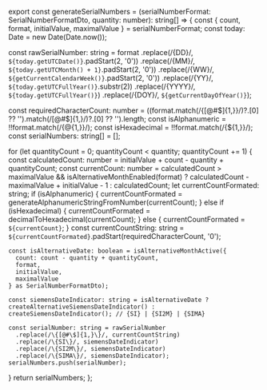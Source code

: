 export const generateSerialNumbers = (serialNumberFormat: SerialNumberFormatDto, quantity: number): string[] => {
  const {
    count, format, initialValue, maximalValue
  } = serialNumberFormat;
  const today: Date = new Date(Date.now());

  const rawSerialNumber: string = format
    .replace(/\{DD\}/, `${today.getUTCDate()}`.padStart(2, '0'))
    .replace(/\{MM\}/, `${today.getUTCMonth() + 1}`.padStart(2, '0'))
    .replace(/\{WW\}/, `${getCurrentCalendarWeek()}`.padStart(2, '0'))
    .replace(/\{YY\}/, `${today.getUTCFullYear()}`.substr(2))
    .replace(/\{YYYY\}/, `${today.getUTCFullYear()}`)
    .replace(/\{DOY\}/, `${getCurrentDayOfYear()}`);

  const requiredCharacterCount: number = ((format.match(/\{[@#\$]{1,}\}/)?.[0] ?? '').match(/[@#\$]{1,}/)?.[0] ?? '').length;
  const isAlphanumeric = !!format.match(/\{@{1,}\}/);
  const isHexadecimal = !!format.match(/\{\${1,}\}/);
  const serialNumbers: string[] = [];

  for (let quantityCount = 0; quantityCount < quantity; quantityCount += 1) {
    const calculatedCount: number = initialValue + count - quantity + quantityCount;
    const currentCount: number = calculatedCount > maximalValue && isAlternativeMonthEnabled(format) ? calculatedCount - maximalValue + initialValue - 1 : calculatedCount;
    let currentCountFormated: string;
    if (isAlphanumeric) {
      currentCountFormated = generateAlphanumericStringFromNumber(currentCount);
    } else if (isHexadecimal) {
      currentCountFormated = decimalToHexadecimal(currentCount);
    } else {
      currentCountFormated = `${currentCount}`;
    }
    const currentCountString: string = `${currentCountFormated}`.padStart(requiredCharacterCount, '0');

    const isAlternativeDate: boolean = isAlternativeMonthActive({
      count: count - quantity + quantityCount,
      format,
      initialValue,
      maximalValue
    } as SerialNumberFormatDto);

    const siemensDateIndicator: string = isAlternativeDate ? createAlternativeSiemensDateIndicator() : createSiemensDateIndicator(); // {SI} | {SI2M} | {SIMA}

    const serialNumber: string = rawSerialNumber
      .replace(/\{[@#\$]{1,}\}/, currentCountString)
      .replace(/\{SI\}/, siemensDateIndicator)
      .replace(/\{SI2M\}/, siemensDateIndicator)
      .replace(/\{SIMA\}/, siemensDateIndicator);
    serialNumbers.push(serialNumber);
  }
  return serialNumbers;
};
